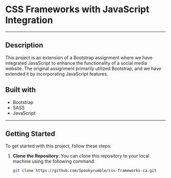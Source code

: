 # CSS Frameworks with JavaScript Integration

---

## Description

This project is an extension of a Bootstrap assignment where we have integrated JavaScript to enhance the functionality of a social media website. The original assignment primarily utilized Bootstrap, and we have extended it by incorporating JavaScript features.

## Built with

- Bootstrap
- SASS
- JavaScript

---

## Getting Started

To get started with this project, follow these steps:

1. **Clone the Repository**: You can clone this repository to your local machine using the following command:

   ```bash
   git clone https://github.com/Spookyrumble/css-frameworks-ca.git
   ```

